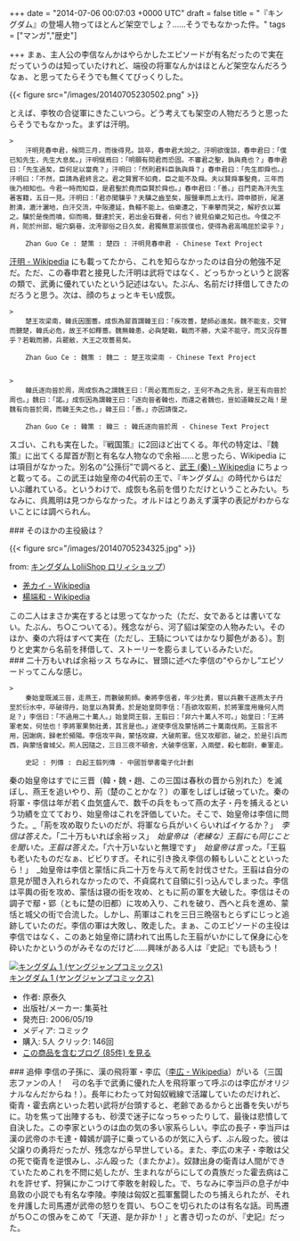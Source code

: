 
+++
date = "2014-07-06 00:07:03 +0000 UTC"
draft = false
title = "『キングダム』の登場人物ってほとんど架空でしょ？……そうでもなかった件。"
tags = ["マンガ","歴史"]

+++
まぁ、主人公の李信なんかはやらかしたエピソードが有名だったので実在だっていうのは知っていたけれど、端役の将軍なんかはほとんど架空なんだろうなぁ、と思ってたらそうでも無くてびっくりした。

{{< figure src="/images/20140705230502.png"  >}}

とえば、李牧の合従軍にきたこいつら。どう考えても架空の人物だろうと思ったらそうでもなかった。まずは汗明。

    >
        汗明見春申君，候問三月，而後得見。談卒，春申君大說之。汗明欲復談，春申君曰：「僕已知先生，先生大息矣。」汗明憱焉曰：「明願有問君而恐固。不審君之聖，孰與堯也？」春申君曰：「先生過矣，臣何足以當堯？」汗明曰：「然則君料臣孰與舜？」春申君曰：「先生即舜也。」汗明曰：「不然，臣請為君終言之。君之賢實不如堯，臣之能不及舜。夫以賢舜事聖堯，三年而後乃相知也。今君一時而知臣，是君聖於堯而臣賢於舜也。」春申君曰：「善。」召門吏為汗先生著客籍，五日一見。汗明曰：「君亦聞驥乎？夫驥之齒至矣，服鹽車而上太行。蹄申膝折，尾湛胕潰，漉汁灑地，白汗交流，中阪遷延，負轅不能上。伯樂遭之，下車攀而哭之，解紵衣以冪之。驥於是俛而噴，仰而鳴，聲達於天，若出金石聲者，何也？彼見伯樂之知己也。今僕之不肖，阨於州部，堀穴窮巷，沈洿鄙俗之日久矣，君獨無意湔拔僕也，使得為君高鳴屈於梁乎？」

        Zhan Guo Ce : 楚策 : 楚四 : 汗明見春申君 - Chinese Text Project
    
<a href="http://ja.wikipedia.org/wiki/%E6%B1%97%E6%98%8E">汗明 - Wikipedia</a> にも載ってたから、これを知らなかったのは自分の勉強不足だ。ただ、この春申君と接見した汗明は武将ではなく、どっちかっというと説客の類で、武勇に優れていたという記述はない。たぶん、名前だけ拝借してきたのだろうと思う。次は、顔のちょっとキモい成恢。

    >
        楚王攻梁南，韓氏因圍薔。成恢為犀首謂韓王曰：「疾攻薔，楚師必進矣。魏不能支，交臂而聽楚，韓氏必危，故王不如釋薔。魏無韓患，必與楚戰，戰而不勝，大梁不能守，而又況存薔乎？若戰而勝，兵罷敝，大王之攻薔易矣。

        Zhan Guo Ce : 魏策 : 魏二 : 楚王攻梁南 - Chinese Text Project
    

    >
        韓氏逐向晉於周，周成恢為之謂魏王曰：「周必寬而反之，王何不為之先言，是王有向晉於周也。」魏曰：「諾。」成恢因為謂韓王曰：「逐向晉者韓也，而還之者魏也，豈如道韓反之哉！是魏有向晉於周，而韓王失之也。」韓王曰：「善。」亦因請復之。

        Zhan Guo Ce : 韓策 : 韓三 : 韓氏逐向晉於周 - Chinese Text Project
    
スゴい、これも実在した。『戦国策』に2回ほど出てくる。年代の特定は、『魏策』に出てくる犀首が割と有名な人物なので余裕……と思ったら、Wikipedia には項目がなかった。別名の“公孫衍”で調べると、<a href="http://ja.wikipedia.org/wiki/%E6%AD%A6%E7%8E%8B_(%E7%A7%A6)">武王 (秦) - Wikipedia</a> にちょっと載ってる。この武王は始皇帝の4代前の王で、『キングダム』の時代からはだいぶ離れている。というわけで、成恢も名前を借りただけということみたい。ちなみに、呉鳳明は見つからなかった。オルドはとりあえず漢字の表記がわからないことには調べられん。

<div class="section">
    ### そのほかの主役級は？
    

{{< figure src="/images/20140705234325.jpg"  >}}

from: <a href="http://www.lolii-shop.jp/SHOP/g11151/list.html">キングダム LoliiShop ロリィショップ</a>）

<ul>
<li><a href="http://ja.wikipedia.org/wiki/%E7%BE%8C%E3%82%AB%E3%82%A4">羌カイ - Wikipedia</a></li>
<li><a href="http://ja.wikipedia.org/wiki/%E6%A5%8A%E7%AB%AF%E5%92%8C">楊端和 - Wikipedia</a></li>
</ul>この二人はまさか実在するとは思ってなかった（ただ、女であるとは書いてない。たぶん、ち○こついてる）。残念ながら、河了貂は架空の人物みたい。そのほか、秦の六将はすべて実在（ただし、王騎についてはかなり脚色がある）。割りと史実から名前を拝借して、ストーリーを膨らましているみたいだ。

</div>
<div class="section">
    ### 二十万もいれば余裕ッス
    ちなみに、冒頭に述べた李信の“やらかし”エピソードってこんな感じ。

    >
        秦始皇既滅三晉，走燕王，而數破荊師。秦將李信者，年少壯勇，嘗以兵數千逐燕太子丹至於衍水中，卒破得丹，始皇以為賢勇。於是始皇問李信：「吾欲攻取荊，於將軍度用幾何人而足？」李信曰：「不過用二十萬人。」始皇問王翦，王翦曰：「非六十萬人不可。」始皇曰：「王將軍老矣，何怯也！李將軍果勢壯勇，其言是也。」遂使李信及蒙恬將二十萬南伐荊。王翦言不用，因謝病，歸老於頻陽。李信攻平與，蒙恬攻寢，大破荊軍。信又攻鄢郢，破之，於是引兵而西，與蒙恬會城父。荊人因隨之，三日三夜不頓舍，大破李信軍，入兩壁，殺七都尉，秦軍走。

        史記 : 列傳 : 白起王翦列傳 - 中國哲學書電子化計劃
    
秦の始皇帝はすでに三晋（韓・魏・趙、この三国は春秋の晋から別れた）を滅ぼし、燕王を追いやり、荊（楚のことかな？）の軍をしばしば破っていた。秦の将軍・李信は年が若く血気盛んで、数千の兵をもって燕の太子・丹を捕えるという功績を立てており、始皇帝はこれを評価していた。そこで、始皇帝は李信に問うた。_「荊を攻め取りたいのだが、将軍なら兵がいくらいればイケるか？」　_李信は答えた。_「二十万もいれば余裕ッス」　_始皇帝は（老練な）王翦にも同じことを聞いた。王翦は答えた。_「六十万いないと無理です」　_始皇帝は言った。_「王翦も老いたものだなぁ、ビビりすぎ。それに引き換え李信の頼もしいことといったら！」　_始皇帝は李信と蒙恬に兵二十万を与えて荊を討伐させた。王翦は自分の意見が聞き入れられなかったので、不貞腐れて自領に引っ込んでしまった。李信は平輿の街を攻め、蒙恬は寝の街を攻め、ともに荊の軍を大破した。李信はその調子で鄢・郢（ともに楚の旧都）に攻め入り、これを破り、西へと兵を進め、蒙恬と城父の街で合流した。しかし、荊軍はこれを三日三晩宿もとらずにじっと追跡していたのだ。李信の軍は大敗し、敗走した。まぁ、このエピソードの主役は李信ではなく、このあと始皇帝に請われて出馬した王翦がいかにして保身に心を砕いたかというのがみそなのだけど……興味がある人は『史記』でも読もう！<div class="hatena-asin-detail"><a href="http://www.amazon.co.jp/exec/obidos/ASIN/408877079X/bestylesnet-22/"><img src="http://ecx.images-amazon.com/images/I/516r7i3jiDL._SL160_.jpg" class="hatena-asin-detail-image" alt="キングダム 1 (ヤングジャンプコミックス)" title="キングダム 1 (ヤングジャンプコミックス)"/></a><div class="hatena-asin-detail-info"><a href="http://www.amazon.co.jp/exec/obidos/ASIN/408877079X/bestylesnet-22/">キングダム 1 (ヤングジャンプコミックス)</a><ul><li><span class="hatena-asin-detail-label">作者:</span> 原泰久</li><li><span class="hatena-asin-detail-label">出版社/メーカー:</span> 集英社</li><li><span class="hatena-asin-detail-label">発売日:</span> 2006/05/19</li><li><span class="hatena-asin-detail-label">メディア:</span> コミック</li><li><span class="hatena-asin-detail-label">購入</span>: 5人 <span class="hatena-asin-detail-label">クリック</span>: 146回</li><li><a href="http://d.hatena.ne.jp/asin/408877079X/bestylesnet-22" target="_blank">この商品を含むブログ (85件) を見る</a></li></ul></div><div class="hatena-asin-detail-foot"></div></div>

</div>
<div class="section">
    ### 追伸
    李信の子孫に、漢の飛将軍・李広（<a href="http://ja.wikipedia.org/wiki/%E6%9D%8E%E5%BA%83">李広 - Wikipedia</a>）がいる（三国志ファンの人！　弓の名手で武勇に優れた人を飛将軍って呼ぶのは李広がオリジナルなんだからね！）。長年にわたって対匈奴戦線で活躍していたのだけれど、衛青・霍去病といった若い武将が台頭すると、老齢であるからと出番を失いがちに。功を焦って出陣するも、砂漠で迷子になっちゃったりして、最後は悲憤して自決した。この李家というのは血の気の多い家系らしい。李広の長子・李当戸は漢の武帝のホモ達・韓嫣が調子に乗っているのが気に入らず、ぶん殴った。彼は父譲りの勇将だったが、残念ながら早世している。また、李広の末子・李敢は父の死で衛青を逆恨みし、ぶん殴った（またかよ）。奴隷出身の衛青は人間ができていたためこれを不問に処したが、生まれながらにしての貴族だった霍去病はこれを許せず、狩猟にかこつけて李敢を射殺した。で、ちなみに李当戸の息子が中島敦の小説でも有名な李陵。李陵は匈奴と孤軍奮闘したのち捕えられたが、それを弁護した司馬遷が武帝の怒りを買い、ち○こを切られたのは有名な話。司馬遷がち○この恨みをこめて「天道、是か非か！」と書き切ったのが、『史記』だった。

</div>

